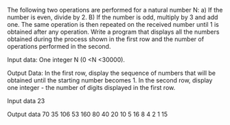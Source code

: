 The following two operations are performed for a natural number N: a) If the number is even, divide by 2. B) If the number is odd, multiply by 3 and add one. The same operation is then repeated on the received number until 1 is obtained after any operation. Write a program that displays all the numbers obtained during the process shown in the first row and the number of operations performed in the second.

Input data: One integer N (0 <N <30000).

Output Data: In the first row, display the sequence of numbers that will be obtained until the starting number becomes 1. In the second row, display one integer - the number of digits displayed in the first row.

Input data
23

Output data
70 35 106 53 160 80 40 20 10 5 16 8 4 2 1
15
